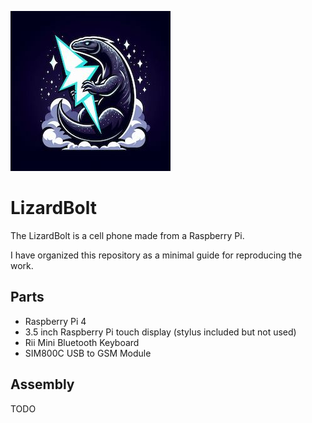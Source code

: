 ![logo](media/logo_256_256.jpg)

# LizardBolt

The LizardBolt is a cell phone made from a Raspberry Pi.

I have organized this repository as a minimal guide for reproducing the work.

## Parts

* Raspberry Pi 4
* 3.5 inch Raspberry Pi touch display (stylus included but not used)
* Rii Mini Bluetooth Keyboard
* SIM800C USB to GSM Module

## Assembly

TODO
